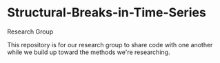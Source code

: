 # Structural-Breaks-in-Time-Series
Research Group

This repository is for our research group to share code with one another while we build up toward the methods we're researching.
